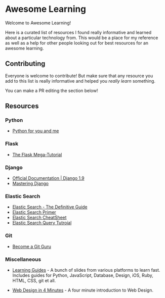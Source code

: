 Awesome Learning
================
Welcome to Awesome Learning!

Here is a curated list of resources I found really informative and learned about a particular technology from. This would be a place for my reference as well as a help for other people looking out for best resources for an awesome learning.

Contributing
------------

Everyone is welcome to contribute! But make sure that any resource you add to this list is really informative and helped you *really learn* something.

You can make a PR editing the section below!

Resources
---------

### Python

- [Python for you and me](http://pymbook.readthedocs.io/en/latest/)

### Flask

- [The Flask Mega-Tutorial](http://blog.miguelgrinberg.com/post/the-flask-mega-tutorial-part-i-hello-world)

### Django

- [Official Documentation | Django 1.9](https://docs.djangoproject.com/en/1.9/)
- [Mastering Django](http://masteringdjango.com/)

### Elastic Search

- [Elastic Search - The Definitive Guide](https://www.elastic.co/guide/en/elasticsearch/guide/current/index.html)
- [Elastic Search Primer](https://qbox.io/blog/an-elasticsearch-primer)
- [Elastic Search CheatSheet](http://elasticsearch-cheatsheet.jolicode.com/)
- [Elastic Search Query Tutroial](http://okfnlabs.org/blog/2013/07/01/elasticsearch-query-tutorial.html)

### Git

- [Become a Git Guru](https://www.atlassian.com/git/tutorials/)

### Miscellaneous

- [Learning Guides](https://github.com/manojpandey/learning-guides) - A bunch of slides from various platforms to learn fast. Includes guides for Python, JavaScript, Database, Design, iOS, Ruby, HTML, CSS, git et all.

- [Web Design in 4 Minutes](http://jgthms.com/web-design-in-4-minutes) - A four minute introduction to Web Design.
